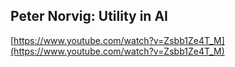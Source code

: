 ## Peter Norvig: Utility in AI
  
  [https://www.youtube.com/watch?v=Zsbb1Ze4T_M](https://www.youtube.com/watch?v=Zsbb1Ze4T_M)